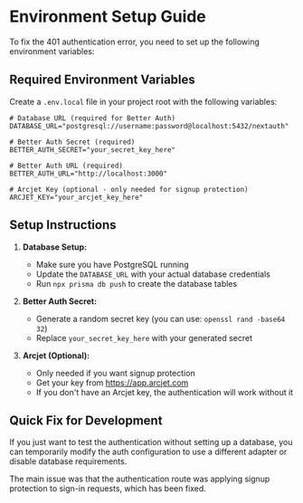 # Environment Setup Guide

To fix the 401 authentication error, you need to set up the following environment variables:

## Required Environment Variables

Create a `.env.local` file in your project root with the following variables:

```env
# Database URL (required for Better Auth)
DATABASE_URL="postgresql://username:password@localhost:5432/nextauth"

# Better Auth Secret (required)
BETTER_AUTH_SECRET="your_secret_key_here"

# Better Auth URL (required)
BETTER_AUTH_URL="http://localhost:3000"

# Arcjet Key (optional - only needed for signup protection)
ARCJET_KEY="your_arcjet_key_here"
```

## Setup Instructions

1. **Database Setup:**

   - Make sure you have PostgreSQL running
   - Update the `DATABASE_URL` with your actual database credentials
   - Run `npx prisma db push` to create the database tables

2. **Better Auth Secret:**

   - Generate a random secret key (you can use: `openssl rand -base64 32`)
   - Replace `your_secret_key_here` with your generated secret

3. **Arcjet (Optional):**
   - Only needed if you want signup protection
   - Get your key from https://app.arcjet.com
   - If you don't have an Arcjet key, the authentication will work without it

## Quick Fix for Development

If you just want to test the authentication without setting up a database, you can temporarily modify the auth configuration to use a different adapter or disable database requirements.

The main issue was that the authentication route was applying signup protection to sign-in requests, which has been fixed.
